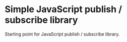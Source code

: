 # Simple JavaScript publish / subscribe library
Starting point for JavaScript publish / subscribe library.  